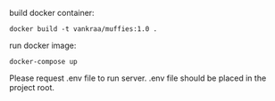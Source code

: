 build docker container:
```
docker build -t vankraa/muffies:1.0 .
```

run docker image:
```
docker-compose up
```

Please request .env file to run server. .env file should be placed in the project root.